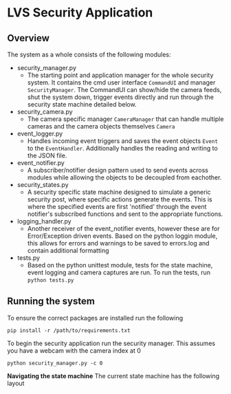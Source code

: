 # LVS Security Application

## Overview
The system as a whole consists of the following modules:
 - security_manager.py
	- The starting point and application manager for the whole security system. It contains the cmd user interface `CommandUI` and manager `SecurityManager`. The CommandUI can show/hide the camera feeds, shut the system down, trigger events directly and run through the security state machine detailed below.
 - security_camera.py
	- The camera specific manager `CameraManager` that can handle multiple cameras and the camera objects themselves `Camera`
 - event_logger.py
	- Handles incoming event triggers and saves the event objects `Event` to the `EventHandler`. Additionally handles the reading and writing to the JSON file.
 - event_notifier.py
	- A subscriber/notifier design pattern used to send events across modules while allowing the objects to be decoupled from eachother.
 - security_states.py
	- A security specific state machine designed to simulate a generic security post, where specific actions generate the events. This is where the specified events are first 'notified' through the event notifier's subscribed functions and sent to the appropriate functions.
 - logging_handler.py
	- Another receiver of the event_notifier events, however these are for Error/Exception driven events. Based on the python loggin module, this allows for errors and warnings to be saved to errors.log and contain additional formatting
 - tests.py
	- Based on the python unittest module, tests for the state machine, event logging and camera captures are run. To run the tests, run `python tests.py`

## Running the system
To ensure the correct packages are installed run the following
```
pip install -r /path/to/requirements.txt
```
To begin the security application run the security manager. This assumes you have a webcam with the camera index at 0
```
python security_manager.py -c 0
```
__Navigating the state machine__
The current state machine has the following layout